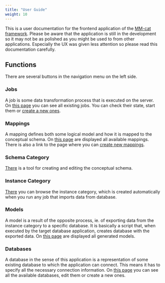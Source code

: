 ```yaml
---
title: "User Guide"
weight: 10
---
```


This is a user documentation for the frontend application of the [MM-cat framework](https://gitlab.mff.cuni.cz/contosp/evolution-management). Please be aware that the application is still in the development so it may not be as polished as you might be used to from other applications. Especially the UX was given less attention so please read this documentation carefully.

## Functions

There are several buttons in the navigation menu on the left side.

### Jobs

A job is some data transformation process that is executed on the server. On [this page](jobs.md) you can see all existing jobs. You can check their state, start them or [create a new ones]().

### Mappings

A mapping defines both some logical model and how it is mapped to the conceptual schema. On [this page](mappings.md) are displayed all available mappings. There is also a link to the page where you can [create new mappings]().

### Schema Category

[There](schemaCategoryEditor.md) is a tool for creating and editing the conceptual schema.

### Instance Category

[There]() you can browse the instance category, which is created automatically when you run any job that imports data from database.

### Models

A model is a result of the opposite process, ie. of exporting data from the instance category to a specific database. It is basically a script that, when executed by the target database application, creates database with the exported data. On [this page](models.md) are displayed all generated models.

### Databases

A database in the sense of this application is a representation of some existing database to which the application can connect. This means it has to specify all the necessary connection information. On [this page](databases.md) you can see all the available databases, edit them or create a new ones.